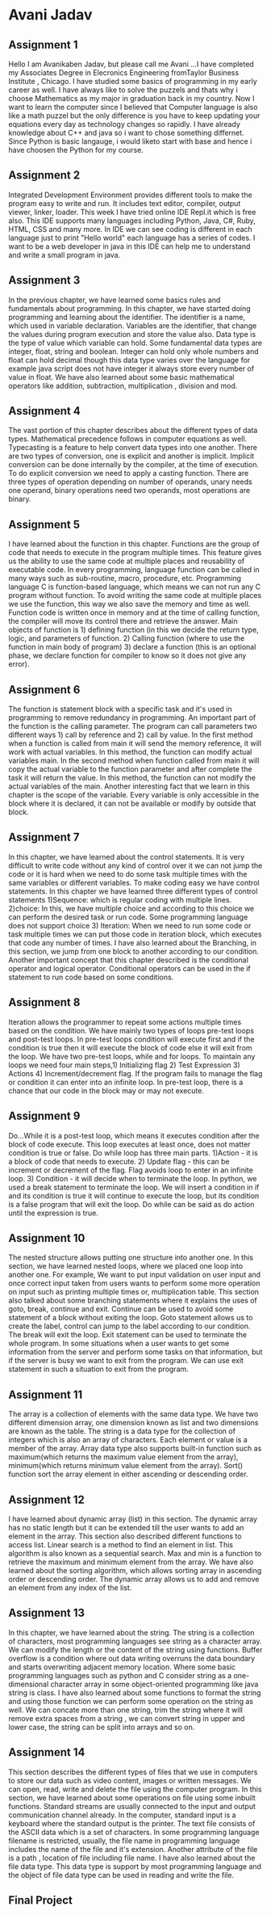 # Avani Jadav

## Assignment 1

Hello I am Avanikaben Jadav, but please call me Avani ...I have completed my Associates Degree in Elecronics Engineering fromTaylor Business Institute , Chicago. I have studied some basics of programming in my early career as well. I have always like to solve the puzzels and thats why i choose Mathematics as my major in graduation back in my country. Now I want to learn the computer since I believed that Computer language is also like a math puzzel but the only difference is you have to keep updating your equations every day as technology changes so rapidly. I have already knowledge about C++ and java so i want to chose something differnet. Since Python is basic langauge, i would liketo start with base and hence i have choosen the Python for my course.

## Assignment 2

Integrated Development Environment provides different tools to make the program easy to write and run. It includes text editor,  compiler, output viewer, linker, loader. This week I have tried online IDE Repl.it which is free also. This IDE supports many languages including Python, Java, C#, Ruby, HTML, CSS and many more. In IDE we can see coding is different in each language just to print "Hello world" each language has a series of codes. I want to be a web developer in java in this IDE can help me to understand and write a small program in java.

## Assignment 3
In the previous chapter, we have learned some basics rules and fundamentals about programming. In this chapter, we have started doing programming and learning about the identifier. The identifier is a name, which used in variable declaration. Variables are the identifier, that change the values during program execution and store the value also. Data type is the type of value which variable can hold. Some fundamental data types are integer, float, string and boolean. Integer can hold only whole numbers and float can hold decimal though this data type varies over the language for example java script does not have integer it always store every number of value in float. We have also learned about some basic mathematical operators like addition, subtraction, multiplication , division and mod.

## Assignment 4
The vast portion of this chapter describes about the different types of data types. Mathematical precedence follows in computer equations as well.  Typecasting is a feature to help convert data types into one another. There are two types of conversion, one is explicit and another is implicit. Implicit conversion can be done internally by the compiler, at the time of execution. To do explicit conversion we need to apply a casting function. There are three types of operation depending on number of operands, unary needs one operand, binary operations need two operands, most operations are binary. 

## Assignment 5
I have learned about the function in this chapter. Functions are the group of code that needs to execute in the program multiple times. This feature gives us the ability to use the same code at multiple places and reusability of executable code. In every programming, language function can be called in many ways such as sub-routine, macro, procedure, etc. Programming language C is function-based language, which means we can not run any C program without function. To avoid writing the same code at multiple places we use the function, this way we also save the memory and time as well. Function code is written once in memory and at the time of calling function, the compiler will move its control there and retrieve the answer. Main objects of function is 1) defining function (in this we decide the return type, logic, and parameters of function. 2) Calling function (where to use the function in main body of program) 3) declare a function (this is an optional phase, we declare function for compiler to know so it does not give any error).

## Assignment 6
The function is statement block with a specific task and it's used in programming to remove redundancy in programming. An important part of the function is the calling parameter. The program can call parameters two different ways 1) call by reference and 2) call by value. In the first method when a function is called from main it will send the memory reference, it will work with actual variables. In this method, the function can modify actual variables main. In the second method when function called from main it will copy the actual variable to the function parameter and after complete the task it will return the value. In this method, the function can not modify the actual variables of the main. Another interesting fact that we learn in this chapter is the scope of the variable. Every variable is only accessible in the block where it is declared, it can not be available or modify by outside that block.

## Assignment 7
In this chapter, we have learned about the control statements. It is very difficult to write code without any kind of control over it we can not jump the code or it is hard when we need to do some task multiple times with the same variables or different variables. To make coding easy we have control statements. In this chapter we have learned three different types of control statements 1)Sequence: which is regular coding with multiple lines. 2)choice: In this, we have multiple choice and according to this choice we can perform the desired task or run code. Some programming language does not support choice 3) Iteration: When we need to run some code or task multiple times we can put those code in iteration block, which executes that code any number of times. I have also learned about the Branching, in this section, we jump from one block to another according to our condition. Another important concept that this chapter described is the conditional operator and logical operator. Conditional operators can be used in the if statement to run code based on some conditions.

## Assignment 8
Iteration allows the programmer to repeat some actions multiple times based on the condition. We have mainly two types of loops pre-test loops and post-test loops. In pre-test loops condition will execute first and if the condition is true then it will execute the block of code else it will exit from the loop. We have two pre-test loops, while and for loops. To maintain any loops we need four main steps,1) Initializing flag 2) Test Expression 3) Actions 4) Increment/decrement flag. If the program fails to manage the flag or condition it can enter into an infinite loop. In pre-test loop, there is a chance that our code in the block may or may not execute.

## Assignment 9
Do...While it is a post-test loop, which means it executes condition after the block of code execute. This loop executes at least once, does not matter condition is true or false. Do while loop has three main parts. 1)Action - it is a block of code that needs to execute. 2) Update flag - this can be increment or decrement of the flag. Flag avoids loop to enter in an infinite loop. 3) Condition - it will decide when to terminate the loop. In python, we used a break statement to terminate the loop.  We will insert a condition in if and its condition is true it will continue to execute the loop, but its condition is a false program that will exit the loop. Do while can be said as do action until the expression is true.

## Assignment 10
The nested structure allows putting one structure into another one. In this section, we have learned nested loops, where we placed one loop into another one. For example, We want to put input validation on user input and once correct input taken from users wants to perform some more operation on input such as printing multiple times or, multiplication table. This section also talked about some branching statements where it explains the uses of goto, break, continue and exit. Continue can be used to avoid some statement of a block without exiting the loop. Goto statement allows us to create the label, control can jump to the label according to our condition. The break will exit the loop. Exit statement can be used to terminate the whole program. In some situations when a user wants to get some information from the server and perform some tasks on that information, but if the server is busy we want to exit from the program. We can use exit statement in such a situation to exit from the program. 

## Assignment 11
The array is a collection of elements with the same data type. We have two different dimension array, one dimension known as list and two dimensions are known as the table.  The string is a data type for the collection of integers which is also an array of characters. Each element or value is a member of the array. Array data type also supports built-in function such as maximum(which returns the maximum value element from the array), minimum(which returns minimum value element from the array). Sort() function sort the array element in either ascending or descending order.

## Assignment 12
I have learned about dynamic array (list) in this section. The dynamic array has no static length but it can be extended till the user wants to add an element in the array. This section also described different functions to access list. Linear search is a method to find an element in list.  This algorithm is also known as a sequential search. Max and min is a function to retrieve the maximum and minimum element from the array. We have also learned about the sorting algorithm, which allows sorting array in ascending order or descending order. The dynamic array allows us to add and remove an element from any index of the list.

## Assignment 13
In this chapter, we have learned about the string. The string is a collection of characters, most programming languages see string as a character array. We can modify the length or the content of the string using functions. Buffer overflow is a condition where out data writing overruns the data boundary and starts overwriting adjacent memory location. Where some basic programming languages such as python and C consider string as a one-dimensional character array in some object-oriented programming like java string is class. I have also learned about some functions to format the string and using those function we can perform some operation on the string as well. We can concate more than one string, trim the string where it will remove extra spaces from a string , we can convert string in upper and lower case, the string can be split into arrays and so on.

## Assignment 14
This section describes the different types of files that we use in computers to store our data such as video content, images or written messages. We can open, read, write and delete the file using the computer program. In this section, we have learned about some operations on file using some inbuilt functions. Standard streams are usually connected to the input and output communication channel already. In the computer, standard input is a keyboard where the standard output is the printer. The text file consists of the ASCII data which is a set of characters. In some programming language filename is restricted, usually, the file name in programming language includes the name of the file and it's extension. Another attribute of the file is a path , location of file including file name. I have also learned about the file data type. This data type is support by most programming language and the object of file data type can be used in reading and write the file.

## Final Project

